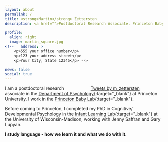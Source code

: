 ```yaml
---
layout: about
permalink: /
title: <strong>Martin</strong> Zettersten
description: <a href="">Postdoctoral Research Associate. Princeton Baby Lab. Department of Psychology. Princeton University.</a>

profile:
  align: right
  image: martin_square.jpg
<!--   address: >
    <p>555 your office number</p>
    <p>123 your address street</p>
    <p>Your City, State 12345</p> -->

news: false
social: true
---
```


<div style="float: right; width:230px; padding-left: 20px;" class="news-tweets">
<a class="twitter-timeline" data-width="230" data-height="800" href="https://twitter.com/m_zettersten?ref_src=twsrc%5Etfw">Tweets by m_zettersten</a> <script async src="https://platform.twitter.com/widgets.js" charset="utf-8"></script>
</div>
  
I am a postdoctoral research associate in the [Department of Psychology](https://psych.princeton.edu/){:target="\_blank"} at Princeton University. I work in the [Princeton Baby Lab](https://babylab.princeton.edu/){:target="\_blank"}. 

Before coming to Princeton, I completed my PhD in Cognitive/ Developmental Psychology in the [Infant Learning Lab](https://infantlearning.waisman.wisc.edu/){:target="\_blank"} at the University of Wisconsin-Madison, working with Jenny Saffran and Gary Lupyan.

<strong>I study language - how we learn it and what we do with it.</strong>

